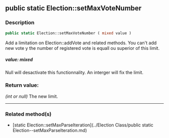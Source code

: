 ## public static Election::setMaxVoteNumber

### Description    

```php
public static Election::setMaxVoteNumber ( mixed value )
```

Add a limitation on Election::addVote and related methods. You can't add new vote y the number of registered vote is equall ou superior of this limit.    


##### **value:** *mixed*   
Null will desactivate this functionnality. An interger will fix the limit.    



### Return value:   

*(int or null)* The new limit.


---------------------------------------

### Related method(s)      

* [static Election::setMaxParseIteration](../Election Class/public static Election--setMaxParseIteration.md)    
